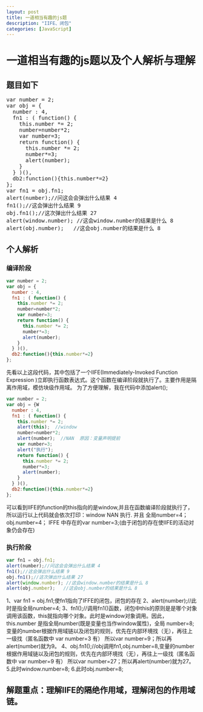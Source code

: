 ```yaml
---
layout: post
title: 一道相当有趣的js题
description: "IIFE、闭包"
categories: [JavaScript]
---
```

# 一道相当有趣的js题以及个人解析与理解
## 题目如下
<pre>
var number = 2;
var obj = {
  number : 4,
  fn1 : ( function() {     
    this.number *= 2;
    number=number*2;
    var number=3;
    return function() {
      this.number *= 2;
      number*=3;
      alert(number);
    } 
  } )(),
  db2:function(){this.number*=2}
};
var fn1 = obj.fn1;
alert(number);//问这会会弹出什么结果 4
fn1();//这会弹出什么结果 9
obj.fn1();//这次弹出什么结果 27
alert(window.number); //这会window.number的结果是什么 8 
alert(obj.number);   //这会obj.number的结果是什么 8
</pre>

## 个人解析

### 编译阶段

```javascript
var number = 2;
var obj = {
  number : 4,
  fn1 : ( function() {     
    this.number *= 2;
    number=number*2;
    var number=3;
    return function() {
      this.number *= 2;
      number*=3;
      alert(number);
    } 
  } )(),
  db2:function(){this.number*=2}
};
```

先看以上这段代码，其中包括了一个IIFE(Immediately-Invoked Function Expression )立即执行函数表达式。这个函数在编译阶段就执行了。主要作用是隔离作用域，模仿块级作用域。
为了方便理解，我在代码中添加alert();

```javascript
var number = 2;
var obj = {W
  number : 4,
  fn1 : ( function() {     
    this.number *= 2;
    alert(this);  //window
    number=number*2;
    alert(number);  //NAN  原因：变量声明提前
    var number=3;
    alert("执行");
    return function() {
      this.number *= 2;
      number*=3;
      alert(number);
    } 
  } )(),
  db2:function(){this.number*=2}
};
```

可以看到IIFE的function的this指向的是window,并且在函数编译阶段就执行了，所以运行以上代码就会依次打印：window NAN 执行.
并且 全局number=4； 
     obj.number=4；
     IFFE 中存在的var number=3;(由于闭包的存在使IIFE的活动对象仍会存在)

### 执行阶段

```javascript
var fn1 = obj.fn1;
alert(number);//问这会会弹出什么结果 4
fn1();//这会弹出什么结果 9
obj.fn1();//这次弹出什么结果 27
alert(window.number); //这会window.number的结果是什么 8 
alert(obj.number);   //这会obj.number的结果是什么 8
```

1、var fn1 = obj.fn1;使fn1指向了IFFE的闭包，闭包的存在
2、alert(number);//此时是指全局number=4;
3、fn1();//调用fn1()函数，闭包中this的原则是是哪个对象调用该函数，this就指向哪个对象。此时是window对象调用。因此，
this.number 是指全局number(既是变量也当作window属性)，全局 number=8;
变量的number根据作用域链以及闭包的规则，优先在内部环境找（无），再往上一级找（匿名函数中 var number=3 有） 所以var number=9；所以再alert(number)就为9。
4、obj.fn1();//obj调用fn1,obj.number=8,变量的number根据作用域链以及闭包的规则，优先在内部环境找（无），再往上一级找（匿名函数中 var number=9 有） 所以var number=27；所以再alert(number)就为27。
5.此时window.number=8;
6.此时obj.number=8;

## 解题重点：理解IIFE的隔绝作用域，理解闭包的作用域链。